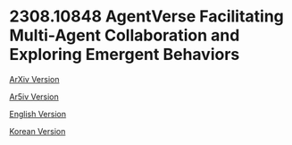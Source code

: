 # 2308.10848 AgentVerse Facilitating Multi-Agent Collaboration and Exploring Emergent Behaviors

[ArXiv Version](https://arxiv.org/abs/2308.10848)

[Ar5iv Version](https://ar5iv.org/abs/2308.10848)

[English Version](https://raw.githack.com/kh-kim/arxiv-translator/master/papers/2308.10848/paper.en.html)

[Korean Version](https://raw.githack.com/kh-kim/arxiv-translator/master/papers/2308.10848/paper.ko.html)